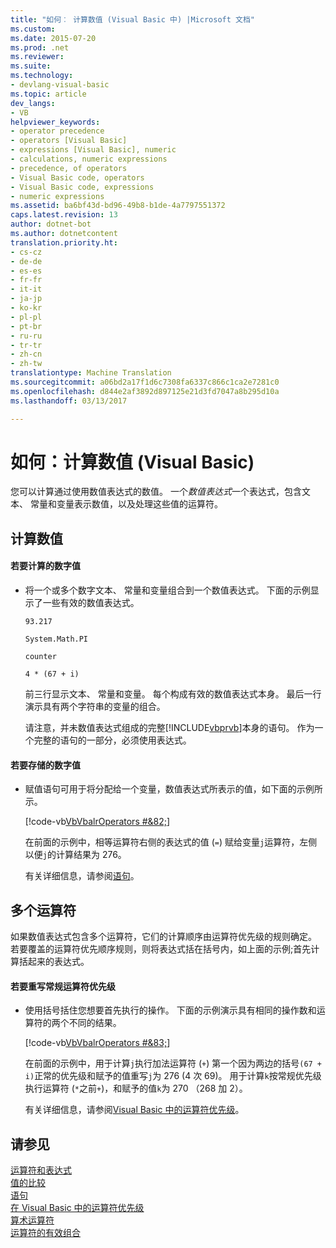 ```yaml
---
title: "如何︰ 计算数值 (Visual Basic 中) |Microsoft 文档"
ms.custom: 
ms.date: 2015-07-20
ms.prod: .net
ms.reviewer: 
ms.suite: 
ms.technology:
- devlang-visual-basic
ms.topic: article
dev_langs:
- VB
helpviewer_keywords:
- operator precedence
- operators [Visual Basic]
- expressions [Visual Basic], numeric
- calculations, numeric expressions
- precedence, of operators
- Visual Basic code, operators
- Visual Basic code, expressions
- numeric expressions
ms.assetid: ba6bf43d-bd96-49b8-b1de-4a7797551372
caps.latest.revision: 13
author: dotnet-bot
ms.author: dotnetcontent
translation.priority.ht:
- cs-cz
- de-de
- es-es
- fr-fr
- it-it
- ja-jp
- ko-kr
- pl-pl
- pt-br
- ru-ru
- tr-tr
- zh-cn
- zh-tw
translationtype: Machine Translation
ms.sourcegitcommit: a06bd2a17f1d6c7308fa6337c866c1ca2e7281c0
ms.openlocfilehash: d844e2af3892d897125e21d3fd7047a8b295d10a
ms.lasthandoff: 03/13/2017

---
```

# <a name="how-to-calculate-numeric-values-visual-basic"></a>如何：计算数值 (Visual Basic)
您可以计算通过使用数值表达式的数值。 一个*数值表达式*一个表达式，包含文本、 常量和变量表示数值，以及处理这些值的运算符。  
  
## <a name="calculating-numeric-values"></a>计算数值  
  
#### <a name="to-calculate-a-numeric-value"></a>若要计算的数字值  
  
-   将一个或多个数字文本、 常量和变量组合到一个数值表达式。 下面的示例显示了一些有效的数值表达式。  
  
     `93.217`  
  
     `System.Math.PI`  
  
     `counter`  
  
     `4 * (67 + i)`  
  
     前三行显示文本、 常量和变量。 每个构成有效的数值表达式本身。 最后一行演示具有两个字符串的变量的组合。  
  
     请注意，并未数值表达式组成的完整[!INCLUDE[vbprvb](../../../../csharp/programming-guide/concepts/linq/includes/vbprvb_md.md)]本身的语句。 作为一个完整的语句的一部分，必须使用表达式。  
  
#### <a name="to-store-a-numeric-value"></a>若要存储的数字值  
  
-   赋值语句可用于将分配给一个变量，数值表达式所表示的值，如下面的示例所示。  
  
     [!code-vb[VbVbalrOperators #&82;](../../../../visual-basic/language-reference/operators/codesnippet/VisualBasic/how-to-calculate-numeric-values_1.vb)]  
  
     在前面的示例中，相等运算符右侧的表达式的值 (`=`) 赋给变量`j`运算符，左侧以便`j`的计算结果为 276。  
  
     有关详细信息，请参阅[语句](../../../../visual-basic/language-reference/statements/index.md)。  
  
## <a name="multiple-operators"></a>多个运算符  
 如果数值表达式包含多个运算符，它们的计算顺序由运算符优先级的规则确定。 若要覆盖的运算符优先顺序规则，则将表达式括在括号内，如上面的示例;首先计算括起来的表达式。  
  
#### <a name="to-override-normal-operator-precedence"></a>若要重写常规运算符优先级  
  
-   使用括号括住您想要首先执行的操作。 下面的示例演示具有相同的操作数和运算符的两个不同的结果。  
  
     [!code-vb[VbVbalrOperators #&83;](../../../../visual-basic/language-reference/operators/codesnippet/VisualBasic/how-to-calculate-numeric-values_2.vb)]  
  
     在前面的示例中，用于计算`j`执行加法运算符 (`+`) 第一个因为两边的括号`(67 + i)`正常的优先级和赋予的值重写`j`为 276 (4 次 69)。 用于计算`k`按常规优先级执行运算符 (`*`之前`+`)，和赋予的值`k`为 270 （268 加 2）。  
  
     有关详细信息，请参阅[Visual Basic 中的运算符优先级](../../../../visual-basic/language-reference/operators/operator-precedence.md)。  
  
## <a name="see-also"></a>请参见  
 [运算符和表达式](../../../../visual-basic/programming-guide/language-features/operators-and-expressions/index.md)   
 [值的比较](../../../../visual-basic/programming-guide/language-features/operators-and-expressions/value-comparisons.md)   
 [语句](../../../../visual-basic/language-reference/statements/index.md)   
 [在 Visual Basic 中的运算符优先级](../../../../visual-basic/language-reference/operators/operator-precedence.md)   
 [算术运算符](../../../../visual-basic/language-reference/operators/arithmetic-operators.md)   
 [运算符的有效组合](../../../../visual-basic/programming-guide/language-features/operators-and-expressions/efficient-combination-of-operators.md)

